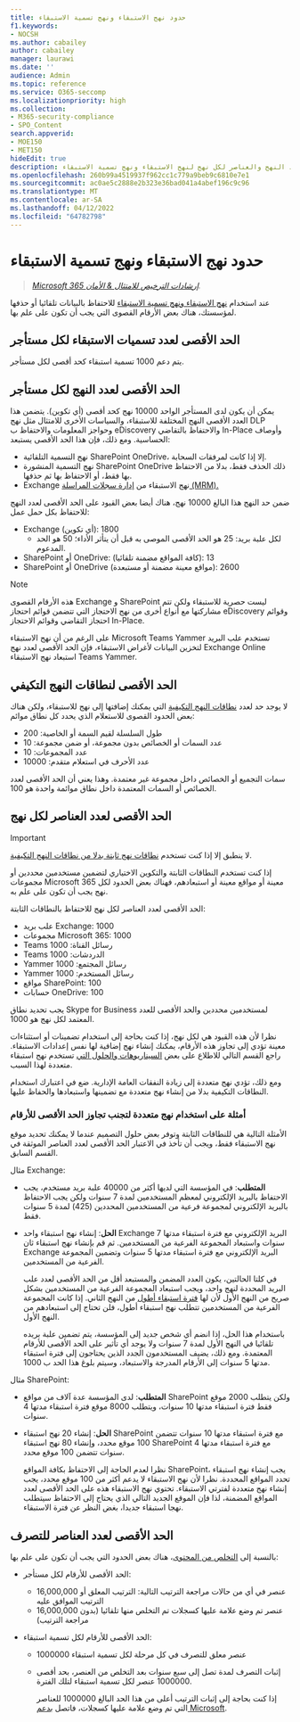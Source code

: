 ```yaml
---
title: حدود نهج الاستبقاء ونهج تسمية الاستبقاء
f1.keywords:
- NOCSH
ms.author: cabailey
author: cabailey
manager: laurawi
ms.date: ''
audience: Admin
ms.topic: reference
ms.service: O365-seccomp
ms.localizationpriority: high
ms.collection:
- M365-security-compliance
- SPO_Content
search.appverid:
- MOE150
- MET150
hideEdit: true
description: فهم الحد الأقصى لعدد النهج والعناصر لكل نهج لنهج الاستبقاء ونهج تسمية الاستبقاء
ms.openlocfilehash: 260b99a4519937f962cc1c779a9beb9c6810e7e1
ms.sourcegitcommit: ac0ae5c2888e2b323e36bad041a4abef196c9c96
ms.translationtype: MT
ms.contentlocale: ar-SA
ms.lasthandoff: 04/12/2022
ms.locfileid: "64782798"
---
```

# <a name="limits-for-retention-policies-and-retention-label-policies"></a>حدود نهج الاستبقاء ونهج تسمية الاستبقاء

>*[Microsoft 365 إرشادات الترخيص للامتثال & الأمان](/office365/servicedescriptions/microsoft-365-service-descriptions/microsoft-365-tenantlevel-services-licensing-guidance/microsoft-365-security-compliance-licensing-guidance).*

عند استخدام [نهج الاستبقاء ونهج تسمية الاستبقاء](retention.md#retention-policies-and-retention-labels) للاحتفاظ بالبيانات تلقائيا أو حذفها لمؤسستك، هناك بعض الأرقام القصوى التي يجب أن تكون على علم بها.

## <a name="maximum-number-of-retention-labels-per-tenant"></a>الحد الأقصى لعدد تسميات الاستبقاء لكل مستأجر

يتم دعم 1000 تسمية استبقاء كحد أقصى لكل مستأجر.

## <a name="maximum-number-of-policies-per-tenant"></a>الحد الأقصى لعدد النهج لكل مستأجر

يمكن أن يكون لدى المستأجر الواحد 10000 نهج كحد أقصى (أي تكوين). يتضمن هذا العدد الأقصى النهج المختلفة للاستبقاء، والسياسات الأخرى للامتثال مثل نهج DLP وحواجز المعلومات والاحتفاظ ب eDiscovery والاحتفاظ بالتقاضي In-Place وأوصاف الحساسية. ومع ذلك، فإن هذا الحد الأقصى يستبعد:

- نهج التسمية التلقائية SharePoint OneDrive، إلا إذا كانت لمرفقات السحابة.
- نهج التسمية المنشورة SharePoint OneDrive ذلك الحذف فقط، بدلا من الاحتفاظ بها فقط، أو الاحتفاظ بها ثم حذفها.
- Exchange نهج الاستبقاء من [إدارة سجلات المراسلة (MRM).](/exchange/security-and-compliance/messaging-records-management/messaging-records-management)

ضمن حد النهج هذا البالغ 10000 نهج، هناك أيضا بعض القيود على الحد الأقصى لعدد النهج للاحتفاظ بكل حمل عمل:

- Exchange (أي تكوين): 1800
  - لكل علبة بريد: 25 هو الحد الأقصى الموصى به قبل أن يتأثر الأداء؛ 50 هو الحد المدعوم.
- SharePoint أو OneDrive: (كافة المواقع مضمنة تلقائيا): 13
- SharePoint أو OneDrive (مواقع معينة مضمنة أو مستبعدة): 2600

> [!NOTE]
> هذه الأرقام القصوى Exchange و SharePoint ليست حصرية للاستبقاء ولكن تتم مشاركتها مع أنواع أخرى من نهج الاحتجاز التي تتضمن قوائم احتجاز eDiscovery وقوائم احتجاز التقاضي وقوائم الاحتجاز In-Place.

على الرغم من أن نهج الاستبقاء Microsoft Teams Yammer تستخدم علب البريد لتخزين البيانات لأغراض الاستبقاء، فإن الحد الأقصى لعدد نهج Exchange Online استبعاد نهج الاستبقاء Teams Yammer.

## <a name="maximums-for-adaptive-policy-scopes"></a>الحد الأقصى لنطاقات النهج التكيفي

لا يوجد حد لعدد [نطاقات النهج التكيفية](retention.md#adaptive-or-static-policy-scopes-for-retention) التي يمكنك إضافتها إلى نهج للاستبقاء، ولكن هناك بعض الحدود القصوى للاستعلام الذي يحدد كل نطاق موائم:

- طول السلسلة لقيم السمة أو الخاصية: 200
- عدد السمات أو الخصائص بدون مجموعة، أو ضمن مجموعة: 10
- عدد المجموعات: 10
- عدد الأحرف في استعلام متقدم: 10000

سمات التجميع أو الخصائص داخل مجموعة غير معتمدة. وهذا يعني أن الحد الأقصى لعدد الخصائص أو السمات المعتمدة داخل نطاق موائمة واحدة هو 100.

## <a name="maximum-number-of-items-per-policy"></a>الحد الأقصى لعدد العناصر لكل نهج

> [!IMPORTANT]
> لا ينطبق إلا إذا كنت تستخدم [نطاقات نهج ثابتة بدلا من نطاقات النهج التكيفية](retention.md#adaptive-or-static-policy-scopes-for-retention).

إذا كنت تستخدم النطاقات الثابتة والتكوين الاختياري لتضمين مستخدمين محددين أو مجموعات Microsoft 365 معينة أو مواقع معينة أو استبعادهم، فهناك بعض الحدود لكل نهج يجب أن تكون على علم به.

الحد الأقصى لعدد العناصر لكل نهج للاحتفاظ بالنطاقات الثابتة:

- علب بريد Exchange: 1000
- مجموعات Microsoft 365: 1000
- Teams رسائل القناة: 1000
- Teams الدردشات: 1000
- Yammer رسائل المجتمع: 1000
- Yammer رسائل المستخدم: 1000
- مواقع SharePoint: 100
- حسابات OneDrive: 100

يجب تحديد نطاق Skype for Business لمستخدمين محددين والحد الأقصى للعدد المعتمد لكل نهج هو 1000.

نظرا لأن هذه القيود هي لكل نهج، إذا كنت بحاجة إلى استخدام تضمينات أو استثناءات معينة تؤدي إلى تجاوز هذه الأرقام، يمكنك إنشاء نهج إضافية لها نفس إعدادات الاستبقاء. راجع القسم التالي للاطلاع على بعض [السيناريوهات والحلول التي](#examples-of-using-multiple-policies-to-avoid-exceeding-maximum-numbers) تستخدم نهج استبقاء متعددة لهذا السبب.

ومع ذلك، تؤدي نهج متعددة إلى زيادة النفقات العامة الإدارية. ضع في اعتبارك استخدام النطاقات التكيفية بدلا من إنشاء نهج متعددة مع تضمينها واستبعادها والحفاظ عليها.

### <a name="examples-of-using-multiple-policies-to-avoid-exceeding-maximum-numbers"></a>أمثلة على استخدام نهج متعددة لتجنب تجاوز الحد الأقصى للأرقام

الأمثلة التالية هي للنطاقات الثابتة وتوفر بعض حلول التصميم عندما لا يمكنك تحديد موقع نهج الاستبقاء فقط، ويجب أن تأخذ في الاعتبار الحد الأقصى لعدد العناصر الموثقة في القسم السابق.

مثال Exchange:

- **المتطلب**: في المؤسسة التي لديها أكثر من 40000 علبة بريد مستخدم، يجب الاحتفاظ بالبريد الإلكتروني لمعظم المستخدمين لمدة 7 سنوات ولكن يجب الاحتفاظ بالبريد الإلكتروني لمجموعة فرعية من المستخدمين المحددين (425) لمدة 5 سنوات فقط.

- **الحل**: إنشاء نهج استبقاء واحد Exchange البريد الإلكتروني مع فترة استبقاء مدتها 7 سنوات واستبعاد المجموعة الفرعية من المستخدمين. ثم قم بإنشاء نهج استبقاء ثان Exchange البريد الإلكتروني مع فترة استبقاء مدتها 5 سنوات وتضمين المجموعة الفرعية من المستخدمين.

    في كلتا الحالتين، يكون العدد المضمن والمستبعد أقل من الحد الأقصى لعدد علب البريد المحددة لنهج واحد، ويجب استبعاد المجموعة الفرعية من المستخدمين بشكل صريح من النهج الأول لأن لها [فترة استبقاء أطول](retention.md#the-principles-of-retention-or-what-takes-precedence) من النهج الثاني. إذا كانت المجموعة الفرعية من المستخدمين تتطلب نهج استبقاء أطول، فلن تحتاج إلى استبعادهم من النهج الأول.

    باستخدام هذا الحل، إذا انضم أي شخص جديد إلى المؤسسة، يتم تضمين علبة بريده تلقائيا في النهج الأول لمدة 7 سنوات ولا يوجد أي تأثير على الحد الأقصى للأرقام المعتمدة. ومع ذلك، يضيف المستخدمون الجدد الذين يحتاجون إلى فترة استبقاء مدتها 5 سنوات إلى الأرقام المدرجة والاستبعاد، وسيتم بلوغ هذا الحد ب 1000.

مثال SharePoint:

- **المتطلب**: لدى المؤسسة عدة آلاف من مواقع SharePoint ولكن يتطلب 2000 موقع فقط فترة استبقاء مدتها 10 سنوات، ويتطلب 8000 موقع فترة استبقاء مدتها 4 سنوات.

- **الحل**: إنشاء 20 نهج استبقاء SharePoint مع فترة استبقاء مدتها 10 سنوات تتضمن 100 موقع محدد، وإنشاء 80 نهج استبقاء SharePoint مع فترة استبقاء مدتها 4 سنوات تتضمن 100 موقع محدد.

    نظرا لعدم الحاجة إلى الاحتفاظ بكافة المواقع SharePoint، يجب إنشاء نهج استبقاء تحدد المواقع المحددة. نظرا لأن نهج الاستبقاء لا يدعم أكثر من 100 موقع محدد، يجب إنشاء نهج متعددة لفترتي الاستبقاء. تحتوي نهج الاستبقاء هذه على الحد الأقصى لعدد المواقع المضمنة، لذا فإن الموقع الجديد التالي الذي يحتاج إلى الاحتفاظ سيتطلب نهجا استبقاء جديدا، بغض النظر عن فترة الاستبقاء.

## <a name="maximum-number-of-items-for-disposition"></a>الحد الأقصى لعدد العناصر للتصرف

بالنسبة إلى [التخلص من المحتوى](disposition.md)، هناك بعض الحدود التي يجب أن تكون على علم بها:

- الحد الأقصى للأرقام لكل مستأجر:
  - 16,000,000 عنصر في أي من حالات مراجعة الترتيب التالية: الترتيب المعلق أو الترتيب الموافق عليه
  - 16,000,000 عنصر تم وضع علامة عليها كسجلات تم التخلص منها تلقائيا (بدون مراجعة الترتيب)

- الحد الأقصى للأرقام لكل تسمية استبقاء:
  - 1000000 عنصر معلق للتصرف في كل مرحلة لكل تسمية استبقاء
  - إثبات التصرف لمدة تصل إلى سبع سنوات بعد التخلص من العنصر، بحد أقصى 1000000 عنصر لكل تسمية استبقاء لتلك الفترة.

    إذا كنت بحاجة إلى إثبات الترتيب أعلى من هذا الحد البالغ 1000000 للعناصر التي تم وضع علامة عليها كسجلات، فاتصل [بدعم Microsoft](../admin/get-help-support.md).
